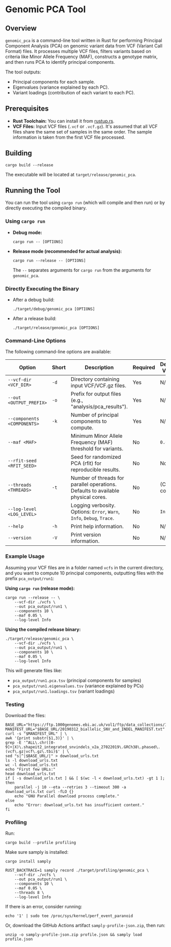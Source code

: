 # Genomic PCA Tool

## Overview

`genomic_pca` is a command-line tool written in Rust for performing Principal Component Analysis (PCA) on genomic variant data from VCF (Variant Call Format) files. It processes multiple VCF files, filters variants based on criteria like Minor Allele Frequency (MAF), constructs a genotype matrix, and then runs PCA to identify principal components.

The tool outputs:
* Principal components for each sample.
* Eigenvalues (variance explained by each PC).
* Variant loadings (contribution of each variant to each PC).

## Prerequisites

* **Rust Toolchain:** You can install it from [rustup.rs](https://rustup.rs/).
* **VCF Files:** Input VCF files (`.vcf` or `.vcf.gz`). It's assumed that all VCF files share the same set of samples in the same order. The sample information is taken from the first VCF file processed.

## Building

```
cargo build --release
```

The executable will be located at `target/release/genomic_pca`.

## Running the Tool

You can run the tool using `cargo run` (which will compile and then run) or by directly executing the compiled binary.

### Using `cargo run`

  * **Debug mode:**
    ```
    cargo run -- [OPTIONS]
    ```
  * **Release mode (recommended for actual analysis):**
    ```
    cargo run --release -- [OPTIONS]
    ```
    The `--` separates arguments for `cargo run` from the arguments for `genomic_pca`.

### Directly Executing the Binary

  * After a debug build:
    ```
    ./target/debug/genomic_pca [OPTIONS]
    ```
  * After a release build:
    ```
    ./target/release/genomic_pca [OPTIONS]
    ```

### Command-Line Options

The following command-line options are available:

| Option                         | Short | Description                                                                      | Required | Default Value |
|--------------------------------|-------|----------------------------------------------------------------------------------|----------|---------------|
| `--vcf-dir <VCF_DIR>`          | `-d`  | Directory containing input VCF/VCF.gz files.                                     | Yes      | N/A           |
| `--out <OUTPUT_PREFIX>`        | `-o`  | Prefix for output files (e.g., "analysis/pca\_results").                       | Yes      | N/A           |
| `--components <COMPONENTS>`    | `-k`  | Number of principal components to compute.                                       | Yes      | N/A           |
| `--maf <MAF>`                  |       | Minimum Minor Allele Frequency (MAF) threshold for variants.                     | No       | `0.01`        |
| `--rfit-seed <RFIT_SEED>`      |       | Seed for randomized PCA (rfit) for reproducible results.                         | No       | None          |
| `--threads <THREADS>`          | `-t`  | Number of threads for parallel operations. Defaults to available physical cores. | No       | (CPU count)   |
| `--log-level <LOG_LEVEL>`      |       | Logging verbosity. Options: `Error`, `Warn`, `Info`, `Debug`, `Trace`.           | No       | `Info`        |
| `--help`                       | `-h`  | Print help information.                                                          | No       | N/A           |
| `--version`                    | `-V`  | Print version information.                                                       | No       | N/A           |

### Example Usage

Assuming your VCF files are in a folder named `vcfs` in the current directory, and you want to compute 10 principal components, outputting files with the prefix `pca_output/run1`:

**Using `cargo run` (release mode):**

```
cargo run --release -- \
    --vcf-dir ./vcfs \
    --out pca_output/run1 \
    --components 10 \
    --maf 0.05 \
    --log-level Info
```

**Using the compiled release binary:**

```
./target/release/genomic_pca \
    --vcf-dir ./vcfs \
    --out pca_output/run1 \
    --components 10 \
    --maf 0.05 \
    --log-level Info
```

This will generate files like:

  * `pca_output/run1.pca.tsv` (principal components for samples)
  * `pca_output/run1.eigenvalues.tsv` (variance explained by PCs)
  * `pca_output/run1.loadings.tsv` (variant loadings)


### Testing

Download the files:
```
BASE_URL="https://ftp.1000genomes.ebi.ac.uk/vol1/ftp/data_collections/1000_genomes_project/release/20190312_biallelic_SNV_and_INDEL"
MANIFEST_URL="$BASE_URL/20190312_biallelic_SNV_and_INDEL_MANIFEST.txt"
curl -s "$MANIFEST_URL" | \
awk '{print substr($1,3)}' | \
grep -E '^ALL\.chr([0-9]+|X)\.shapeit2_integrated_snvindels_v2a_27022019\.GRCh38\.phased\.(vcf\.gz|vcf\.gz\.tbi)$' | \
sed "s|^|$BASE_URL/|" > download_urls.txt
ls -l download_urls.txt
wc -l download_urls.txt
echo "First few URLs:"
head download_urls.txt
if [ -s download_urls.txt ] && [ $(wc -l < download_urls.txt) -gt 1 ]; then
    parallel -j 10 --eta --retries 3 --timeout 300 -a download_urls.txt curl -fLO {}
    echo "GNU Parallel download process complete."
else
    echo "Error: download_urls.txt has insufficient content."
fi
```

### Profiling

Run:
```
cargo build --profile profiling
```

Make sure samply is installed:
```
cargo install samply
```

```
RUST_BACKTRACE=1 samply record ./target/profiling/genomic_pca \
    --vcf-dir ./vcfs \
    --out pca_output/run1 \
    --components 10 \
    --maf 0.05 \
    --threads 8 \
    --log-level Info
```

If there is an error, consider running:
```
echo '1' | sudo tee /proc/sys/kernel/perf_event_paranoid
```

Or, download the GitHub Actions artifact `samply-profile-json.zip`, then run:
```
unzip -o samply-profile-json.zip profile.json && samply load profile.json
```

